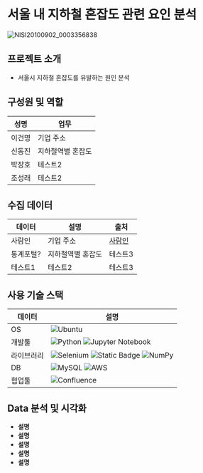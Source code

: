 # 서울 내 지하철 혼잡도 관련 요인 분석
![NISI20100902_0003356838](https://github.com/user-attachments/assets/cba34b27-cf55-4e6a-b695-1e0abbb77fa7)

## 프로젝트 소개
* 서울시 지하철 혼잡도를 유발하는 원인 분석
## 구성원 및 역할
|성명|업무|
|------|---|
|이건명|기업 주소|
|신동진|지하철역별 혼잡도|
|박장호|테스트2|
|조성래|테스트2|
## 수집 데이터
|데이터|설명|출처|
|------|---|---|
|사람인|기업 주소|[사람인](https://www.saramin.co.kr/)|
|통계포털?|지하철역별 혼잡도|테스트3|
|테스트1|테스트2|테스트3|
## 사용 기술 스택
|데이터|설명|
|------|---|
|OS|![Ubuntu](https://img.shields.io/badge/Ubuntu-E95420?style=for-the-badge&logo=ubuntu&logoColor=white)|
|개발툴|![Python](https://img.shields.io/badge/python-3670A0?style=for-the-badge&logo=python&logoColor=ffdd54) ![Jupyter Notebook](https://img.shields.io/badge/jupyter-%23FA0F00.svg?style=for-the-badge&logo=jupyter&logoColor=white)|
|라이브러리|![Selenium](https://img.shields.io/badge/-selenium-%43B02A?style=for-the-badge&logo=selenium&logoColor=white) ![Static Badge](https://img.shields.io/badge/BeautifulSoup-you_like?style=flat&logoSize=105) ![NumPy](https://img.shields.io/badge/numpy-%23013243.svg?style=for-the-badge&logo=numpy&logoColor=white)|
|DB|![MySQL](https://img.shields.io/badge/mysql-4479A1.svg?style=for-the-badge&logo=mysql&logoColor=white) ![AWS](https://img.shields.io/badge/AWS-%23FF9900.svg?style=for-the-badge&logo=amazon-aws&logoColor=white)|
|협업툴|![Confluence](https://img.shields.io/badge/confluence-%23172BF4.svg?style=for-the-badge&logo=confluence&logoColor=white)|
## Data 분석 및 시각화
* **설명**
* **설명**
* **설명**
* **설명**
* **설명**
